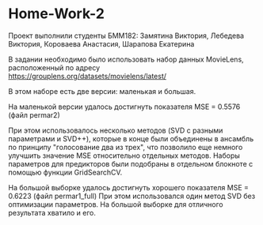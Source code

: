 # Home-Work-2
Проект выполнили студенты БММ182: Замятина Виктория, Лебедева Виктория, Короваева Анастасия, Шарапова Екатерина

В задании необходимо было использовать набор данных MovieLens, расположенный по адресу https://grouplens.org/datasets/movielens/latest/

В этом наборе есть две версии: маленькая и большая.

На маленькой версии удалось достигнуть показателя MSE = 0.5576 (файл permar2)

При этом использовалось несколько методов (SVD с разными параметрами и SVD++), которые в конце были объединены в ансамбль по принципу "голосование два из трех", что позволило еще немного улучшить значение MSE относительно отдельных методов. Наборы параметров для предикторов были подобраны в отдельном блокноте с помощью функции GridSearchCV.

На большой выборке удалось достигнуть хорошего показателя MSE = 0.6223 (файл permar1_full) При этом использовался один метод SVD без оптимизации параметров. На большой выборке для отличного результата хватило и его.

